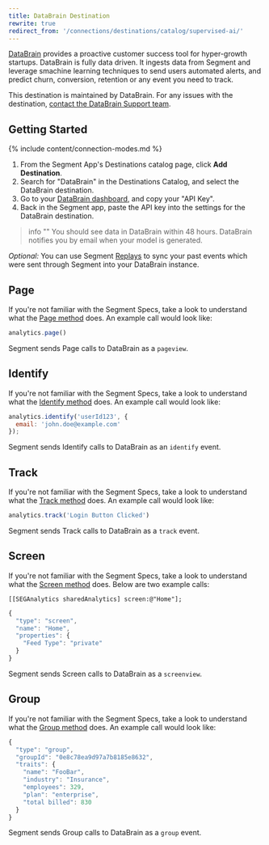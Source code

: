```yaml
---
title: DataBrain Destination
rewrite: true
redirect_from: '/connections/destinations/catalog/supervised-ai/'
---
```


[DataBrain](https://usedatabrain.com/?utm_source=segmentio&utm_medium=docs&utm_campaign=partners) provides a proactive customer success tool for hyper-growth startups. DataBrain is fully data driven. It ingests data from Segment and leverage smachine learning techniques to send users automated alerts, and predict churn, conversion, retention or any event you need to track.

This destination is maintained by DataBrain. For any issues with the destination, [contact the DataBrain Support team](mailto:support@supervisedai.com).

## Getting Started

{% include content/connection-modes.md %}

1. From the Segment App's Destinations catalog page, click **Add Destination**.
2. Search for "DataBrain" in the Destinations Catalog, and select the DataBrain destination.
3. Go to your [DataBrain dashboard](https://usedatabrain.com/integrations), and copy your "API Key".
4. Back in the Segment app, paste the API key into the settings for the DataBrain destination.

> info ""
> You should see data in DataBrain within 48 hours. DataBrain notifies you by email when your model is generated.

*Optional:* You can use Segment [Replays](https://segment.com/docs/guides/what-is-replay/) to sync your past events which were sent through Segment into your DataBrain instance.

## Page

If you're not familiar with the Segment Specs, take a look to understand what the [Page method](https://segment.com/docs/connections/spec/page/) does. An example call would look like:

```js
analytics.page()
```

Segment sends Page calls to DataBrain as a `pageview`.

## Identify

If you're not familiar with the Segment Specs, take a look to understand what the [Identify method](https://segment.com/docs/connections/spec/identify/) does. An example call would look like:

```js
analytics.identify('userId123', {
  email: 'john.doe@example.com'
});
```

Segment sends Identify calls to DataBrain as an `identify` event.

## Track

If you're not familiar with the Segment Specs, take a look to understand what the [Track method](https://segment.com/docs/connections/spec/track/) does. An example call would look like:

```js
analytics.track('Login Button Clicked')
```

Segment sends Track calls to DataBrain as a `track` event.

## Screen

If you're not familiar with the Segment Specs, take a look to understand what the [Screen method](https://segment.com/docs/connections/spec/screen/) does. Below are two example calls:

```objc
[[SEGAnalytics sharedAnalytics] screen:@"Home"];
```

```js
{
  "type": "screen",
  "name": "Home",
  "properties": {
    "Feed Type": "private"
  }
}
```
Segment sends Screen calls to DataBrain as a `screenview`.

## Group

If you're not familiar with the Segment Specs, take a look to understand what the [Group method](https://segment.com/docs/connections/spec/group/) does. An example call would look like:

```js
{
  "type": "group",
  "groupId": "0e8c78ea9d97a7b8185e8632",
  "traits": {
    "name": "FooBar",
    "industry": "Insurance",
    "employees": 329,
    "plan": "enterprise",
    "total billed": 830
  }
}
```
Segment sends Group calls to DataBrain as a `group` event.
